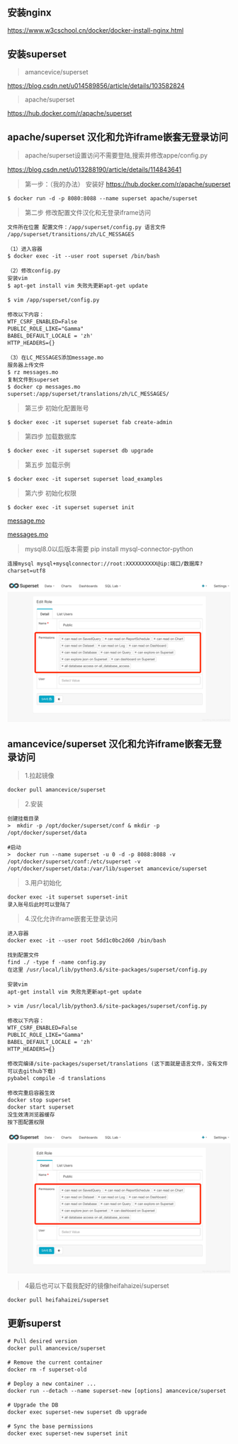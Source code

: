 ## 安装nginx
https://www.w3cschool.cn/docker/docker-install-nginx.html

## 安装superset
> amancevice/superset

https://blog.csdn.net/u014589856/article/details/103582824

> apache/superset

https://hub.docker.com/r/apache/superset

## apache/superset 汉化和允许iframe嵌套无登录访问
> apache/superset设置访问不需要登陆,搜索并修改appe/config.py

https://blog.csdn.net/u013288190/article/details/114843641

> 第一步：（我的办法）
安装好
https://hub.docker.com/r/apache/superset

```
$ docker run -d -p 8080:8088 --name superset apache/superset
```

> 第二步 修改配置文件汉化和无登录iframe访问

```
文件所在位置 配置文件：/app/superset/config.py 语言文件 /app/superset/transitions/zh/LC_MESSAGES

（1）进入容器
$ docker exec -it --user root superset /bin/bash

（2）修改config.py
安装vim
$ apt-get install vim 失败先更新apt-get update

$ vim /app/superset/config.py

修改以下内容：
WTF_CSRF_ENABLED=False
PUBLIC_ROLE_LIKE="Gamma"
BABEL_DEFAULT_LOCALE = 'zh'
HTTP_HEADERS={}

（3）在LC_MESSAGES添加message.mo
服务器上传文件
$ rz messages.mo
复制文件到superset
$ docker cp messages.mo superset:/app/superset/translations/zh/LC_MESSAGES/

```

> 第三步 初始化配置账号

```
$ docker exec -it superset superset fab create-admin
```

> 第四步 加载数据库

```
$ docker exec -it superset superset db upgrade
```

> 第五步 加载示例

```
$ docker exec -it superset superset load_examples
```

> 第六步 初始化权限

```
$ docker exec -it superset superset init
```

[message.mo](./messages.mo)

<a href="./messages.mo" target="_blank">messages.mo</a>

> mysql8.0以后版本需要 pip install mysql-connector-python

```
连接mysql mysql+mysqlconnector://root:XXXXXXXXXX@ip:端口/数据库?charset=utf8
```

![docker修改public权限](./docker修改public.png)

## amancevice/superset 汉化和允许iframe嵌套无登录访问

> 1.拉起镜像

```
docker pull amancevice/superset
```
> 2.安装

```
创建挂载目录
>  mkdir -p /opt/docker/superset/conf & mkdir -p /opt/docker/superset/data

#启动
>  docker run --name superset -u 0 -d -p 8088:8088 -v /opt/docker/superset/conf:/etc/superset -v /opt/docker/superset/data:/var/lib/superset amancevice/superset
```

> 3.用户初始化

```
docker exec -it superset superset-init
录入账号后此时可以登陆了
```
> 4.汉化允许iframe嵌套无登录访问

```
进入容器
docker exec -it --user root 5dd1c0bc2d60 /bin/bash

找到配置文件
find ./ -type f -name config.py
在这里 /usr/local/lib/python3.6/site-packages/superset/config.py

安装vim
apt-get install vim 失败先更新apt-get update

> vim /usr/local/lib/python3.6/site-packages/superset/config.py

修改以下内容：
WTF_CSRF_ENABLED=False
PUBLIC_ROLE_LIKE="Gamma"
BABEL_DEFAULT_LOCALE = 'zh'
HTTP_HEADERS={}

修改完编译/site-packages/superset/translations (这下面就是语言文件，没有文件可以去github下载)
pybabel compile -d translations

修改完重启容器生效
docker stop superset
docker start superset
没生效清浏览器缓存
按下图配置权限
```
![docker修改public权限](./docker修改public.png)

> 4最后也可以下载我配好的镜像heifahaizei/superset

```
docker pull heifahaizei/superset
```

## 更新superst
```
# Pull desired version
docker pull amancevice/superset

# Remove the current container
docker rm -f superset-old

# Deploy a new container ...
docker run --detach --name superset-new [options] amancevice/superset

# Upgrade the DB
docker exec superset-new superset db upgrade

# Sync the base permissions
docker exec superset-new superset init
```